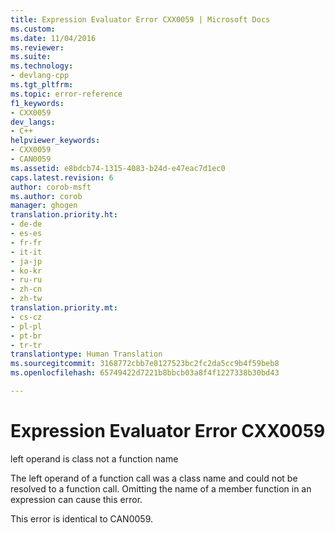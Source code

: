 ```yaml
---
title: Expression Evaluator Error CXX0059 | Microsoft Docs
ms.custom: 
ms.date: 11/04/2016
ms.reviewer: 
ms.suite: 
ms.technology:
- devlang-cpp
ms.tgt_pltfrm: 
ms.topic: error-reference
f1_keywords:
- CXX0059
dev_langs:
- C++
helpviewer_keywords:
- CXX0059
- CAN0059
ms.assetid: e8bdcb74-1315-4083-b24d-e47eac7d1ec0
caps.latest.revision: 6
author: corob-msft
ms.author: corob
manager: ghogen
translation.priority.ht:
- de-de
- es-es
- fr-fr
- it-it
- ja-jp
- ko-kr
- ru-ru
- zh-cn
- zh-tw
translation.priority.mt:
- cs-cz
- pl-pl
- pt-br
- tr-tr
translationtype: Human Translation
ms.sourcegitcommit: 3168772cbb7e8127523bc2fc2da5cc9b4f59beb8
ms.openlocfilehash: 65749422d7221b8bbcb03a8f4f1227338b30bd43

---
```

# Expression Evaluator Error CXX0059
left operand is class not a function name  
  
 The left operand of a function call was a class name and could not be resolved to a function call. Omitting the name of a member function in an expression can cause this error.  
  
 This error is identical to CAN0059.


<!--HONumber=Jan17_HO2-->


